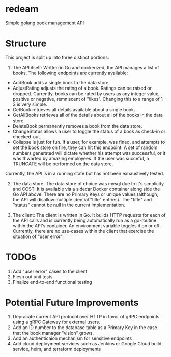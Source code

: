 # redeam
Simple golang book management API

# Structure
This project is split up into three distinct portions:
1.  The API itself:  Written in Go and dockerized, the API manages a list of books.
The following endpoints are currently available:
  - AddBook adds a single book to the data store.
  - AdjustRating adjusts the rating of a book.  Ratings can be raised or dropped.  Currently, books can be rated by users as any integer value, positive or negative, remniscent of "likes".  Changing this to a range of 1-3 is very simple.
  - GetBook retrieves all details available about a single book.
  - GetAllBooks retrieves all of the details about all of the books in the data store.
  - DeleteBook permanently removes a book from the data store.
  - ChangeStatus allows a user to toggle the status of a book as check-in or checked-out.
  - Collapse is just for fun.  If a user, for example, was fined, and attempts to set the book store on fire, they can hit this endpoint.
    A set of random numbers generated will dictate whether his attempt was successful, or it was thwarted by amazing employees.  If the user was succeful, a TRUNCATE will be performed on the data store.
    
Currently, the API is in a running state but has not been exhaustively tested.

2.  The data store.  The data store of choice was mysql due to it's simplicity and COST.  It is available via a sidecar Docker container along side the Go API above.  There are no Primary Keys or unique values (although, the API will disallow multiple idential "title" entries).  The "title" and "status" cannot be null in the current implementation.

3.  The client:  The client is written in Go.  It builds HTTP requests for each of the API calls and is currently being automatically run as
a go-routine within the API's container.  An environment variable toggles it on or off.  Currently, there are no use-cases within the client
that exercise the situation of "user error".

# TODOs
1.  Add "user error" cases to the client
2.  Flesh out unit tests
3.  Finalize end-to-end functional testing

# Potential Future Improvements
1.  Depracate current API protocol over HTTP in favor of gRPC endpoints using a gRPC Gateway for external users.
2.  Add an ID number to the database table as a Primary Key in the case that the book manager "vision" grows.
3.  Add an authenticaion mechanism for sensitive endpoints
4.  Add cloud deployment services such as Jenkins or Google Cloud build service, helm, and terraform deployments
